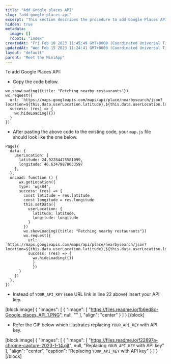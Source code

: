 ```yaml
---
title: "Add Google places API"
slug: "add-google-places-api"
excerpt: "This section describes the procedure to add Google Places API."
hidden: true
metadata: 
  image: []
  robots: "index"
createdAt: "Fri Feb 10 2023 11:45:49 GMT+0000 (Coordinated Universal Time)"
updatedAt: "Wed Feb 15 2023 11:24:41 GMT+0000 (Coordinated Universal Time)"
layout: "default"
parent: "Meet the MiniApp"
---
```

To add Google Places API:

- Copy the code below.

```Text map.js
wx.showLoading({title: "Fetching nearby restaurants"})
wx.request({
  url: `https://maps.googleapis.com/maps/api/place/nearbysearch/json?location=${this.data.userLocation.latitude},${this.data.userLocation.longitude}&radius=15000&type=restaurant&key=YOUR_API_KEY`,
  success: (res) => {
    wx.hideLoading({})
  }
})
```

- After pasting the above code to the existing code, your `map.js` file should look like the one below.

```Text map.js
Page({
  data: {
    userLocation: {
      latitude: 24.92284475581099,
      longitude: 46.63479878033597
    },
  },
  onLoad: function () {
      wx.getLocation({
      type: 'wgs84',
      success: (res) => {
        const latitude = res.latitude
        const longitude = res.longitude
        this.setData({
          userLocation: {
            latitude: latitude,
            longitude: longitude
          }
        })
        wx.showLoading({title: "Fetching nearby restaurants"})
        wx.request({
          url: `https://maps.googleapis.com/maps/api/place/nearbysearch/json?location=${this.data.userLocation.latitude},${this.data.userLocation.longitude}&radius=15000&type=restaurant&key=YOUR_API_KEY`,
          success: (res) => {
            wx.hideLoading({})     
        	}
    		})
      }
    })
  },
})
```

- Instead of `YOUR_API_KEY` (see URL link in line 22 above) insert your API key.

[block:image]
{
  "images": [
    {
      "image": [
        "https://files.readme.io/fb6ed8c-Google_places_API_1.PNG",
        null,
        ""
      ],
      "align": "center"
    }
  ]
}
[/block]


- Refer the GIF below which illustrates replacing `YOUR_API_KEY` with API key.

[block:image]
{
  "images": [
    {
      "image": [
        "https://files.readme.io/f22897a-chrome-capture-2023-1-14.gif",
        null,
        "Replacing `YOUR_API_KEY` with API key"
      ],
      "align": "center",
      "caption": "Replacing `YOUR_API_KEY` with API key"
    }
  ]
}
[/block]
